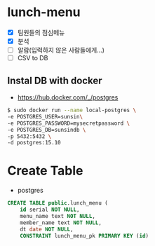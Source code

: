 # lunch-menu
- [x] 팀원들의 점심메뉴
- [x] 분석
- [ ] 알람(입력하지 않은 사람들에게...) 
- [ ] CSV to DB 

## Instal DB with docker
- https://hub.docker.com/_/postgres
```bash
$ sudo docker run --name local-postgres \
-e POSTGRES_USER=sunsin\
-e POSTGRES_PASSWORD=mysecretpassword \
-e POSTGRES_DB=sunsindb \
-p 5432:5432 \
-d postgres:15.10
```

# Create Table
- postgres
``` sql
CREATE TABLE public.lunch_menu (
	id serial NOT NULL,
	menu_name text NOT NULL,
	member_name text NOT NULL,
	dt date NOT NULL,
	CONSTRAINT lunch_menu_pk PRIMARY KEY (id)
```


